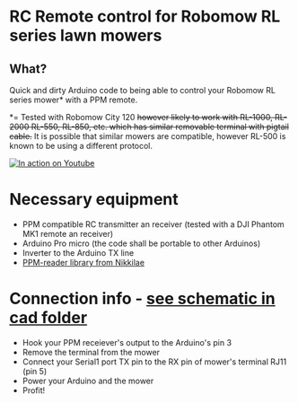 # RC Remote control for Robomow RL series lawn mowers

## What?

Quick and dirty Arduino code to being able to control your Robomow RL series mower* with a PPM remote.

*= Tested with Robomow City 120 ~~however likely to work with RL-1000, RL-2000 RL-550, RL-850, etc. which has similar removable terminal with pigtail cable.~~  It is possible that similar mowers are compatible, however RL-500 is known to be using a different protocol.

[![In action on Youtube](https://img.youtube.com/vi/UquXWUTpAvM/0.jpg)](https://www.youtube.com/watch?v=UquXWUTpAvM)

# Necessary equipment

 * PPM compatible RC transmitter an receiver (tested with a DJI Phantom MK1 remote an receiver)
 * Arduino Pro micro (the code shall be portable to other Arduinos)
 * Inverter to the Arduino TX line
 * [PPM-reader library from Nikkilae](https://github.com/Nikkilae/PPM-reader)
 
# Connection info - [see schematic in cad folder](https://raw.githubusercontent.com/martonmiklos/robomow_rl_ppm_remote/master/cad/pro_micro_adapter_schematic.pdf)

 * Hook your PPM receiever's output to the Arduino's pin 3
 * Remove the terminal from the mower
 * Connect your Serial1 port TX pin to the RX pin of mower's terminal RJ11 (pin 5)
 * Power your Arduino and the mower
 * Profit!

